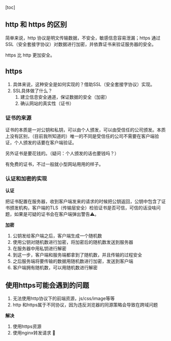 

[toc]

## http 和 https 的区别

简单来说，http 协议是明文传输数据，不安全，敏感信息容易泄漏；https 通过SSL（安全套接字协议）对数据进行加密，并依靠证书来验证服务器的安全。

https 比 http 更加安全。



## https 

1. 具体来说，这种安全是如何实现的？借助SSL（安全套接字协议）实现。
2. SSL具体做了什么？
   1. 建立信息安全通道，保证数据的安全（加密）
   2. 确认网站的真实性（证书）



### 证书的来源

证书的本质是一对公钥和私钥，可以由个人颁发，可以由受信任的公司颁发。本质上没有区别，（目前我所知道的）唯一的不同是受信任的公司不需要在客户端验证，个人颁发的话要在客户端验证。

另外证书是要花钱的。（疑问：个人颁发的话也要钱吗？）

有免费的证书，不过一般就小型网站用用的样子。



### 认证和加密的实现

**认证**

把证书配置在服务器，收到客户端发来的请求的时候把公钥返回，公钥中包含了证书颁发机构，客户端的TLS（传输层安全）检验证书是否可信，可信的话没啥问题，如果是可疑的证书会在客户端弹出警告⚠️。

**加密**

1. 公钥发给客户端之后，客户端生成一个随机数
2. 使用公钥对随机数进行加密，将加密后的随机数发送到服务器
3. 在服务器中用私钥进行解密
4. 到这一步，客户端和服务端都拿到了随机数，并且传输的过程安全
5. 之后服务端将要传输的数据用随机数进行加密，发送到客户端
6. 客户端拥有随机数，可以用随机数进行解密



## 使用https可能会遇到的问题

1. 无法使用http协议下的前端资源，js/css/image等等
2. http 和https属于不同协议，因为违反浏览器的同源策略会导致在跨域问题



**解决**

1. 使用https资源
2. 使用nginx转发请求 🤔